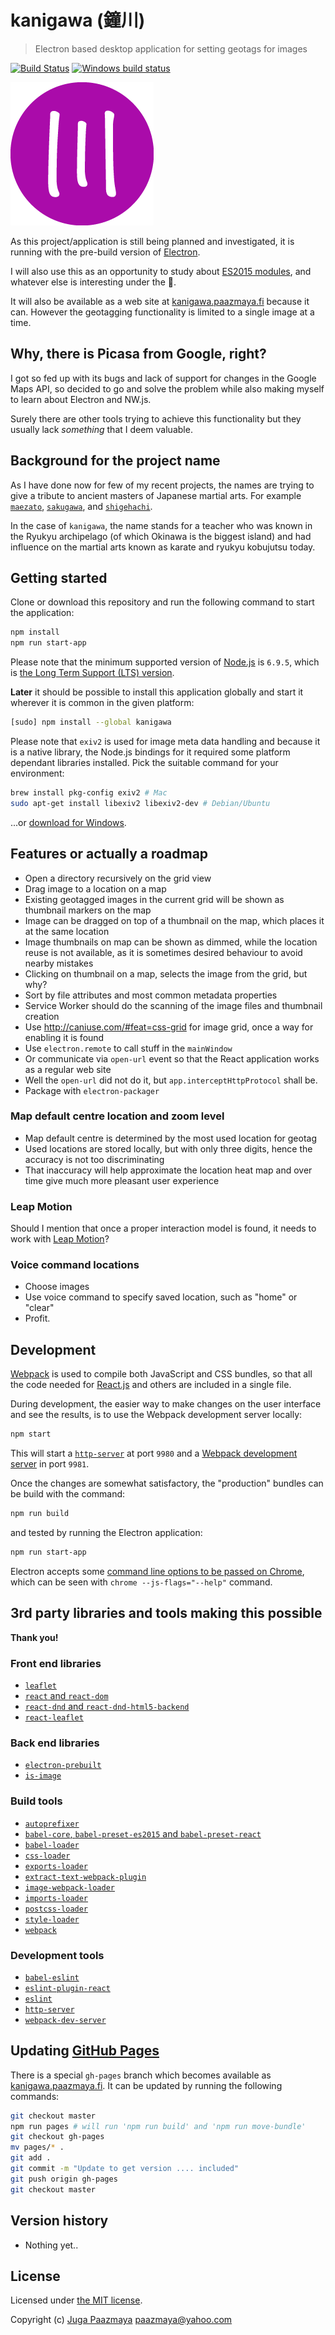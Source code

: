 # kanigawa (鐘川)

> Electron based desktop application for setting geotags for images

[![Build Status](https://travis-ci.org/paazmaya/kanigawa.svg)](https://travis-ci.org/paazmaya/kanigawa)
[![Windows build status](https://ci.appveyor.com/api/projects/status/wls3dplcr1vvqwa6/branch/master?svg=true)](https://ci.appveyor.com/project/paazmaya/kanigawa/branch/master)

![kanigawa project logo](icon.png)

As this project/application is still being planned and investigated, it is running
with the pre-build version of [Electron](http://electron.atom.io/).

I will also use this as an opportunity to study about [ES2015 modules](http://jsmodules.io/),
and whatever else is interesting under the :rainbow:.

It will also be available as a web site at [kanigawa.paazmaya.fi](http://kanigawa.paazmaya.fi)
because it can. However the geotagging functionality is limited to a single image at a time.

## Why, there is Picasa from Google, right?

I got so fed up with its bugs and lack of support for changes in the Google Maps API, so
decided to go and solve the problem while also making myself to learn about Electron and NW.js.

Surely there are other tools trying to achieve this functionality but they usually lack
_something_ that I deem valuable.

## Background for the project name

As I have done now for few of my recent projects, the names are trying to give a tribute to
ancient masters of Japanese martial arts. For example
[`maezato`](https://github.com/paazmaya/maezato),
[`sakugawa`](https://github.com/paazmaya/sakugawa), and
[`shigehachi`](https://github.com/paazmaya/shigehachi).

In the case of `kanigawa`, the name stands for a teacher who was known in the Ryukyu archipelago
(of which Okinawa is the biggest island) and had influence on the martial arts known as
karate and ryukyu kobujutsu today.

## Getting started

Clone or download this repository and run the following command to start the application:

```sh
npm install
npm run start-app
```

Please note that the minimum supported version of [Node.js](https://nodejs.org/en/) is `6.9.5`, which is [the Long Term Support (LTS) version](https://github.com/nodejs/LTS#lts-schedule1).

**Later** it should be possible to install this application globally and start it wherever
it is common in the given platform:

```sh
[sudo] npm install --global kanigawa
```

Please note that `exiv2` is used for image meta data handling and because it is a native library,
the Node.js bindings for it required some platform dependant libraries installed.
Pick the suitable command for your environment:

```sh
brew install pkg-config exiv2 # Mac
sudo apt-get install libexiv2 libexiv2-dev # Debian/Ubuntu
```

...or [download for Windows](http://www.exiv2.org/download.html).

## Features or actually a roadmap

* Open a directory recursively on the grid view
* Drag image to a location on a map
* Existing geotagged images in the current grid will be shown as thumbnail markers on the map
* Image can be dragged on top of a thumbnail on the map, which places it at the same location
* Image thumbnails on map can be shown as dimmed, while the location reuse is not available, as it is sometimes desired behaviour to avoid nearby mistakes
* Clicking on thumbnail on a map, selects the image from the grid, but why?
* Sort by file attributes and most common metadata properties
* Service Worker should do the scanning of the image files and thumbnail creation
* Use http://caniuse.com/#feat=css-grid for image grid, once a way for enabling it is found
* Use `electron.remote` to call stuff in the `mainWindow`
* Or communicate via `open-url` event so that the React application works as a regular web site
* Well the `open-url` did not do it, but `app.interceptHttpProtocol` shall be.
* Package with `electron-packager`

### Map default centre location and zoom level

* Map default centre is determined by the most used location for geotag
* Used locations are stored locally, but with only three digits, hence the accuracy is not too discriminating
* That inaccuracy will help approximate the location heat map and over time give much more pleasant user experience

### Leap Motion

Should I mention that once a proper interaction model is found, it needs to work with
[Leap Motion](https://developer.leapmotion.com/)?

### Voice command locations

* Choose images
* Use voice command to specify saved location, such as "home" or "clear"
* Profit.

## Development

[Webpack](https://webpack.github.io/) is used to compile both JavaScript and CSS bundles,
so that all the code needed for [React.js](http://facebook.github.io/react/)
and others are included in a single file.

During development, the easier way to make changes on the user interface and see the results,
is to use the Webpack development server locally:

```sh
npm start
```

This will start a [`http-server`](https://www.npmjs.com/package/http-server) at port `9980`
and a [Webpack development server](https://www.npmjs.com/package/webpack-dev-server)
in port `9981`.

Once the changes are somewhat satisfactory, the "production" bundles can be build with the command:

```sh
npm run build
```

and tested by running the Electron application:

```sh
npm run start-app
```

Electron accepts some [command line options to be passed on Chrome](https://github.com/atom/electron/blob/master/docs/api/chrome-command-line-switches.md),
which can be seen with `chrome --js-flags="--help"` command.

## 3rd party libraries and tools making this possible

**Thank you!**

### Front end libraries

* [`leaflet`](http://leafletjs.com/)
* [`react` and `react-dom`](http://facebook.github.io/react/)
* [`react-dnd` and `react-dnd-html5-backend`](https://github.com/gaearon/react-dnd)
* [`react-leaflet`]()

### Back end libraries

* [`electron-prebuilt`]()
* [`is-image`]()

### Build tools

* [`autoprefixer`](https://github.com/postcss/autoprefixer)
* [`babel-core`, `babel-preset-es2015` and `babel-preset-react`](http://babeljs.io/)
* [`babel-loader`](https://github.com/babel/babel-loader)
* [`css-loader`]()
* [`exports-loader`]()
* [`extract-text-webpack-plugin`]()
* [`image-webpack-loader`]()
* [`imports-loader`]()
* [`postcss-loader`]()
* [`style-loader`]()
* [`webpack`](http://webpack.github.io/)

### Development tools

* [`babel-eslint`](https://github.com/babel/babel-eslint)
* [`eslint-plugin-react`](https://github.com/yannickcr/eslint-plugin-react)
* [`eslint`](http://eslint.org/)
* [`http-server`](https://github.com/indexzero/http-server)
* [`webpack-dev-server`]()

## Updating [GitHub Pages](https://pages.github.com/)

There is a special `gh-pages` branch which becomes available as
[kanigawa.paazmaya.fi](http://kanigawa.paazmaya.fi).
It can be updated by running the following commands:

```sh
git checkout master
npm run pages # will run 'npm run build' and 'npm run move-bundle'
git checkout gh-pages
mv pages/* .
git add .
git commit -m "Update to get version .... included"
git push origin gh-pages
git checkout master
```

## Version history

* Nothing yet..

## License

Licensed under [the MIT license](LICENSE).

Copyright (c) [Juga Paazmaya](https://paazmaya.fi) <paazmaya@yahoo.com>
